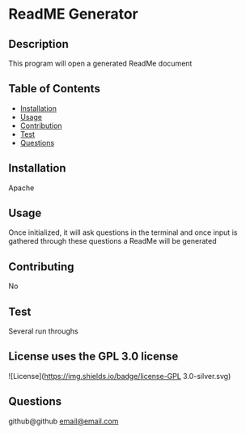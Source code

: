 # ReadME Generator
## Description
This program will open a generated ReadMe document
## Table of Contents
* [Installation](#installation)
* [Usage](#usage)
* [Contribution](#contribution)
* [Test](#test)
* [Questions](#questions)
## Installation
Apache
## Usage
Once initialized, it will ask questions in the terminal and once input is gathered through these questions a ReadMe will be generated
## Contributing
No
## Test
Several run throughs
## License uses the GPL 3.0 license
![License](https://img.shields.io/badge/license-GPL 3.0-silver.svg)
## Questions
github@github
email@email.com
